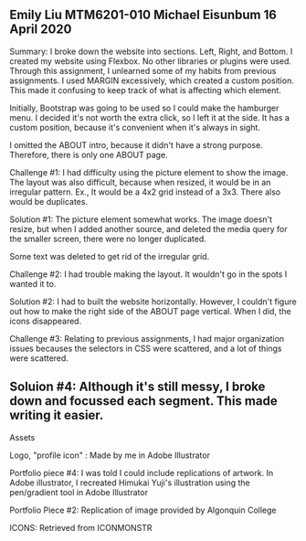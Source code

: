 Emily Liu
MTM6201-010
Michael Eisunbum
16 April 2020
-----------------
Summary:
I broke down the website into sections. Left, Right, and Bottom.
I created my website using Flexbox. No other libraries or plugins were used.
Through this assignment, I unlearned some of my habits from previous assignments.
I used MARGIN excessively, which created a custom position. This made it
confusing to keep track of what is affecting which element.

Initially, Bootstrap was going to be used so I could make the hamburger menu.
I decided it's not worth the extra click, so I left it at the side. It has a
custom position, because it's convenient when it's always in sight.

I omitted the ABOUT intro, because it didn't have a strong purpose. Therefore,
there is only one ABOUT page.


Challenge #1:
I had difficulty using the picture element to show the image. The layout was also
difficult, because when resized, it would be in an irregular pattern.
Ex., It would be a 4x2 grid instead of a 3x3. There also would be
duplicates.

Solution #1:
The picture element somewhat works. The image doesn't resize, but when I added
another source, and deleted the media query for the smaller screen, there
were no longer duplicated.

Some text was deleted to get rid of the irregular grid.

Challenge #2:
I had trouble making the layout. It wouldn't go in the spots I wanted it to.

Solution #2:
I had to built the website horizontally. However, I couldn't figure out
how to make the right side of the ABOUT page vertical. When I did,
the icons disappeared.

Challenge #3: Relating to previous assignments, I had major organization
issues becauses the selectors in CSS were scattered, and a lot of things
were scattered.

Soluion #4: Although it's still messy, I broke down and focussed each segment.
This made writing it easier.
-----------------
Assets

Logo, "profile icon" : Made by me in Adobe Illustrator

Portfolio piece #4: I was told I could include replications of artwork.
In Adobe illustrator, I recreated Himukai Yuji's illustration using the
pen/gradient tool in Adobe Illustrator

Portfolio Piece #2: Replication of image provided by Algonquin College

ICONS: Retrieved from ICONMONSTR

